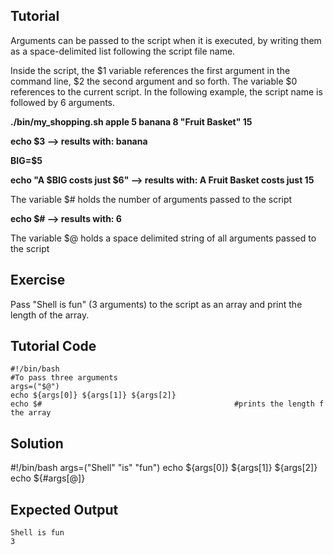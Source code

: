 Tutorial
--------
Arguments can be passed to the script when it is executed, by writing them as a space-delimited list following the script file name.

Inside the script, the $1 variable references the first argument in the command line, $2 the second argument and so forth.
The variable $0 references to the current script. In the following example, the script name is followed by 6 arguments. 

**./bin/my_shopping.sh apple 5 banana 8 "Fruit Basket" 15**

**echo $3                          --> results with: banana**

**BIG=$5**

**echo "A $BIG costs just $6"      --> results with: A Fruit Basket costs just 15**

The variable $# holds the number of arguments passed to the script

**echo $#               --> results with: 6**

The variable $@ holds a space delimited string of all arguments passed to the script

Exercise
-------------
Pass "Shell is fun" (3 arguments) to the script as an array and print the length of the array.

Tutorial Code
-------------
    #!/bin/bash
    #To pass three arguments
    args=("$@")
    echo ${args[0]} ${args[1]} ${args[2]}
    echo $#                                           #prints the length f the array

Solution
--------
   #!/bin/bash
   args=("Shell" "is" "fun")
   echo ${args[0]} ${args[1]} ${args[2]}
   echo ${#args[@]}

Expected Output
---------------
    Shell is fun
    3
     
